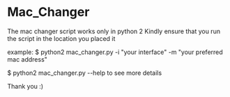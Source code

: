 # Mac_Changer
The mac changer script works only in python 2
Kindly ensure that you run the script in the location you placed it



example:
$ python2 mac_changer.py -i "your interface" -m "your preferred mac address"


$ python2 mac_changer.py --help
to see more details


Thank you :)
